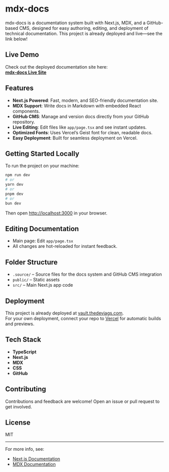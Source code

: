 # mdx-docs

mdx-docs is a documentation system built with Next.js, MDX, and a GitHub-based CMS, designed for easy authoring, editing, and deployment of technical documentation. This project is already deployed and live—see the link below!

## Live Demo

Check out the deployed documentation site here:  
**[mdx-docs Live Site](https://vault.thedevjags.com)**

## Features

- **Next.js Powered**: Fast, modern, and SEO-friendly documentation site.
- **MDX Support**: Write docs in Markdown with embedded React components.
- **GitHub CMS**: Manage and version docs directly from your GitHub repository.
- **Live Editing**: Edit files like `app/page.tsx` and see instant updates.
- **Optimized Fonts**: Uses Vercel’s Geist font for clean, readable docs.
- **Easy Deployment**: Built for seamless deployment on Vercel.

## Getting Started Locally

To run the project on your machine:

```bash
npm run dev
# or
yarn dev
# or
pnpm dev
# or
bun dev
```

Then open [http://localhost:3000](http://localhost:3000) in your browser.

## Editing Documentation

- Main page: Edit `app/page.tsx`
- All changes are hot-reloaded for instant feedback.

## Folder Structure

- `.source/` – Source files for the docs system and GitHub CMS integration
- `public/` – Static assets
- `src/` – Main Next.js app code

## Deployment

This project is already deployed at [vault.thedevjags.com](https://vault.thedevjags.com).  
For your own deployment, connect your repo to [Vercel](https://vercel.com/) for automatic builds and previews.

## Tech Stack

- **TypeScript**
- **Next.js**
- **MDX**
- **CSS**
- **GitHub**

## Contributing

Contributions and feedback are welcome! Open an issue or pull request to get involved.

## License

MIT

---

For more info, see:

- [Next.js Documentation](https://nextjs.org/docs)
- [MDX Documentation](https://mdxjs.com/)
